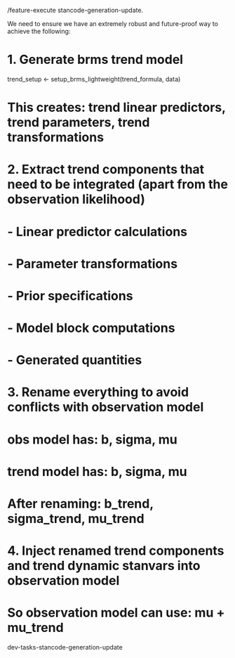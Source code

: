 /feature-execute stancode-generation-update. 

We need to ensure we have an extremely robust and future-proof way to achieve the following:

  # 1. Generate brms trend model
  trend_setup <- setup_brms_lightweight(trend_formula, data)
  # This creates: trend linear predictors, trend parameters, trend transformations

  # 2. Extract trend components that need to be integrated (apart from the observation likelihood)
  # - Linear predictor calculations
  # - Parameter transformations 
  # - Prior specifications
  # - Model block computations
  # - Generated quantities

  # 3. Rename everything to avoid conflicts with observation model
  # obs model has: b, sigma, mu
  # trend model has: b, sigma, mu  
  # After renaming: b_trend, sigma_trend, mu_trend

  # 4. Inject renamed trend components and trend dynamic stanvars into observation model
  # So observation model can use: mu + mu_trend
  
  dev-tasks-stancode-generation-update
